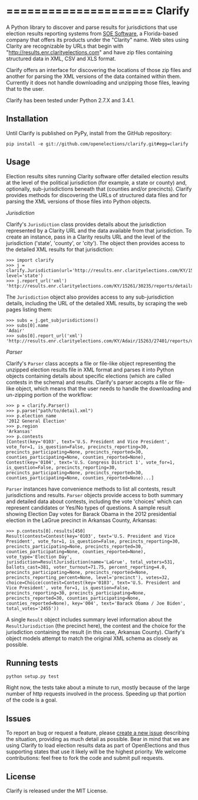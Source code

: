 =====================
Clarify
=====================

A Python library to discover and parse results for jurisdictions that use election results reporting systems from [SOE Software](http://www.soesoftware.com/product/clarity-election-night-reporting/), a Florida-based company that offers its products under the "Clarity" name. Web sites using Clarity are recognizable by URLs that begin with "http://results.enr.clarityelections.com" and have zip files containing structured data in XML, CSV and XLS format.

Clarify offers an interface for discovering the locations of those zip files and another for parsing the XML versions of the data contained within them. Currently it does not handle downloading and unzipping those files, leaving that to the user.

Clarify has been tested under Python 2.7.X and 3.4.1.

Installation
-------------

Until Clarify is published on PyPy, install from the GitHub repository:

```
pip install -e git://github.com/openelections/clarify.git#egg=clarify
```

Usage
-----

Election results sites running Clarity software offer detailed election results at the level of the political jurisdiction (for example, a state or county) and, optionally, sub-jurisdictions beneath that (counties and/or precincts). Clarify provides methods for discovering the URLs of structured data files and for parsing the XML versions of those files into Python objects.

*Jurisdiction*

Clarify's `Jurisdiction` class provides details about the jurisdiction represented by a Clarity URL and the data available from that jurisdiction. To create an instance, pass in a Clarity results URL and the level of the jurisdiction ('state', 'county', or 'city'). The object then provides access to the detailed XML results for that jurisdiction:

```
>>> import clarify
>>> j = clarify.Jurisdiction(url='http://results.enr.clarityelections.com/KY/15261/30235/en/summary.html', level='state')
>>> j.report_url('xml')
'http://results.enr.clarityelections.com/KY/15261/30235/reports/detailxml.zip'
```

The `Jurisdiction` object also provides access to any sub-jurisdiction details, including the URL of the detailed XML results, by scraping the web pages listing them:

```
>>> subs = j.get_subjurisdictions()
>>> subs[0].name
'Adair'
>>> subs[0].report_url('xml')
'http://results.enr.clarityelections.com/KY/Adair/15263/27401/reports/detailxml.zip'
```

*Parser*

Clarify's `Parser` class accepts a file or file-like object representing the unzipped election results file in XML format and parses it into Python objects containing details about specific elections (which are called contests in the schema) and results. Clarify's parser accepts a file or file-like object, which means that the user needs to handle the downloading and un-zipping portion of the workflow:

```
>>> p = clarify.Parser()
>>> p.parse("path/to/detail.xml")
>>> p.election_name
'2012 General Election'
>>> p.region
'Arkansas'
>>> p.contests
[Contest(key='0103', text='U.S. President and Vice President', vote_for=1, is_question=False, precincts_reporting=30, precincts_participating=None, precincts_reported=30, counties_participating=None, counties_reported=None), Contest(key='0104', text='U.S. Congress District 1', vote_for=1, is_question=False, precincts_reporting=30, precincts_participating=None, precincts_reported=30, counties_participating=None, counties_reported=None)...]
```

`Parser` instances have convenience methods to list all contests, result jurisdictions and results. `Parser` objects provide access to both summary and detailed data about contests, including the vote 'choices' which can represent candidates or Yes/No types of questions. A sample result showing Election Day votes for Barack Obama in the 2012 presidential election in the LaGrue precinct in Arkansas County, Arkansas:

```
>>> p.contests[0].results[450]
Result(contest=Contest(key='0103', text='U.S. President and Vice President', vote_for=1, is_question=False, precincts_reporting=30, precincts_participating=None, precincts_reported=30, counties_participating=None, counties_reported=None), vote_type='Election Day', jurisdiction=ResultJurisdiction(name='LaGrue', total_voters=531, ballots_cast=381, voter_turnout=71.75, percent_reporting=4.0, precincts_participating=None, precincts_reported=None, precincts_reporting_percent=None, level='precinct'), votes=32, choice=Choice(contest=Contest(key='0103', text='U.S. President and Vice President', vote_for=1, is_question=False, precincts_reporting=30, precincts_participating=None, precincts_reported=30, counties_participating=None, counties_reported=None), key='004', text='Barack Obama / Joe Biden', total_votes='2455'))
```

A single `Result` object includes summary level information about the `ResultJurisdiction` (the precinct here), the contest and the choice for the jurisdiction containing the result (in this case, Arkansas County). Clarify's object models attempt to match the original XML schema as closely as possible.

Running tests
-------------

```
python setup.py test
```

Right now, the tests take about a minute to run, mostly because of the large number of http requests involved in the process. Speeding up that portion of the code is a goal.

Issues
------

To report an bug or request a feature, please [create a new issue](https://github.com/openelections/clarify/issues) describing the situation, providing as much detail as possible. Bear in mind that we are using Clarify to load election results data as part of OpenElections and thus supporting states that use it likely will be the highest priority. We welcome contributions: feel free to fork the code and submit pull requests.

License
-------

Clarify is released under the MIT License.

